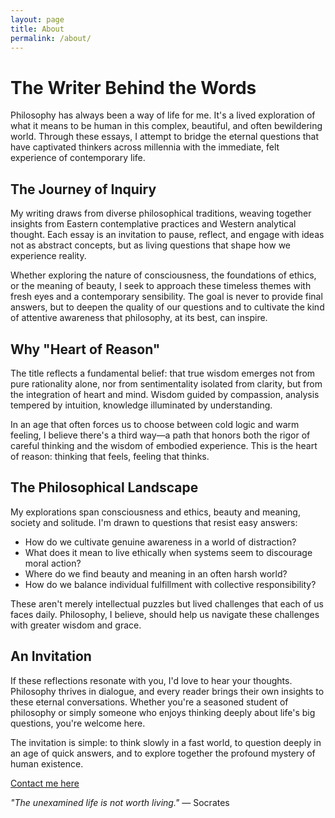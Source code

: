 ```yaml
---
layout: page
title: About
permalink: /about/
---
```


# The Writer Behind the Words

Philosophy has always been a way of life for me. It's a lived exploration of what it means to be human in this complex, beautiful, and often bewildering world. Through these essays, I attempt to bridge the eternal questions that have captivated thinkers across millennia with the immediate, felt experience of contemporary life.

## The Journey of Inquiry

My writing draws from diverse philosophical traditions, weaving together insights from Eastern contemplative practices and Western analytical thought. Each essay is an invitation to pause, reflect, and engage with ideas not as abstract concepts, but as living questions that shape how we experience reality.

Whether exploring the nature of consciousness, the foundations of ethics, or the meaning of beauty, I seek to approach these timeless themes with fresh eyes and a contemporary sensibility. The goal is never to provide final answers, but to deepen the quality of our questions and to cultivate the kind of attentive awareness that philosophy, at its best, can inspire.

## Why "Heart of Reason"

The title reflects a fundamental belief: that true wisdom emerges not from pure rationality alone, nor from sentimentality isolated from clarity, but from the integration of heart and mind. Wisdom guided by compassion, analysis tempered by intuition, knowledge illuminated by understanding.

In an age that often forces us to choose between cold logic and warm feeling, I believe there's a third way—a path that honors both the rigor of careful thinking and the wisdom of embodied experience. This is the heart of reason: thinking that feels, feeling that thinks.

## The Philosophical Landscape

My explorations span consciousness and ethics, beauty and meaning, society and solitude. I'm drawn to questions that resist easy answers:

- How do we cultivate genuine awareness in a world of distraction?
- What does it mean to live ethically when systems seem to discourage moral action?
- Where do we find beauty and meaning in an often harsh world?
- How do we balance individual fulfillment with collective responsibility?

These aren't merely intellectual puzzles but lived challenges that each of us faces daily. Philosophy, I believe, should help us navigate these challenges with greater wisdom and grace.

## An Invitation

If these reflections resonate with you, I'd love to hear your thoughts. Philosophy thrives in dialogue, and every reader brings their own insights to these eternal conversations. Whether you're a seasoned student of philosophy or simply someone who enjoys thinking deeply about life's big questions, you're welcome here.

The invitation is simple: to think slowly in a fast world, to question deeply in an age of quick answers, and to explore together the profound mystery of human existence.

[Contact me here](/contact/)

*"The unexamined life is not worth living."* — Socrates
